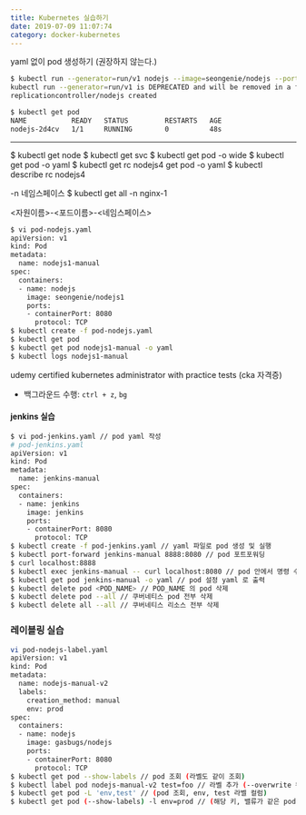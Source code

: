```yaml
---
title: Kubernetes 실습하기
date: 2019-07-09 11:07:74
category: docker-kubernetes
---
```


yaml 없이 pod 생성하기 (권장하지 않는다.)
```sh
$ kubectl run --generator=run/v1 nodejs --image=seongenie/nodejs --port 8080  
kubectl run --generator=run/v1 is DEPRECATED and will be removed in a future version. Use kubectl create instead.
replicationcontroller/nodejs created
```

```sh
$ kubectl get pod
NAME           READY   STATUS         RESTARTS   AGE
nodejs-2d4cv   1/1     RUNNING        0          48s
```
---
$ kubectl get node
$ kubectl get svc
$ kubectl get pod -o wide
$ kubectl get pod -o yaml
$ kubectl get rc nodejs4 get pod -o yaml
$ kubectl describe rc nodejs4

-n 네임스페이스
$ kubectl get all -n nginx-1

<자원이름>-<포드이름>-<네임스페이스>
```sh
$ vi pod-nodejs.yaml
apiVersion: v1
kind: Pod
metadata:
  name: nodejs1-manual
spec:
  containers:
  - name: nodejs
    image: seongenie/nodejs1
    ports:
    - containerPort: 8080
      protocol: TCP
$ kubectl create -f pod-nodejs.yaml
$ kubectl get pod
$ kubectl get pod nodejs1-manual -o yaml
$ kubectl logs nodejs1-manual
```
udemy certified kubernetes administrator with practice tests (cka 자격증)

- 백그라운드 수행: `ctrl + z`, `bg`

#### jenkins 실습
```sh
$ vi pod-jenkins.yaml // pod yaml 작성
# pod-jenkins.yaml
apiVersion: v1
kind: Pod
metadata:
  name: jenkins-manual
spec:
  containers:
  - name: jenkins
    image: jenkins
    ports:
    - containerPort: 8080
      protocol: TCP
$ kubectl create -f pod-jenkins.yaml // yaml 파일로 pod 생성 및 실행
$ kubectl port-forward jenkins-manual 8888:8080 // pod 포트포워딩
$ curl localhost:8888
$ kubectl exec jenkins-manual -- curl localhost:8080 // pod 안에서 명령 수행
$ kubectl get pod jenkins-manual -o yaml // pod 설정 yaml 로 출력
$ kubectl delete pod <POD_NAME> // POD_NAME 의 pod 삭제
$ kubectl delete pod --all // 쿠버네티스 pod 전부 삭제
$ kubectl delete all --all // 쿠버네티스 리소스 전부 삭제
```


### 레이블링 실습

```sh
vi pod-nodejs-label.yaml
apiVersion: v1
kind: Pod
metadata:
  name: nodejs-manual-v2
  labels:
    creation_method: manual
    env: prod
spec:
  containers:
  - name: nodejs
    image: gasbugs/nodejs
    ports:
    - containerPort: 8080
      protocol: TCP
$ kubectl get pod --show-labels // pod 조회 (라벨도 같이 조회)
$ kubectl label pod nodejs-manual-v2 test=foo // 라벨 추가 (--overwrite 뒤에 추가시 기존에 이미 있는 라벨 덮어쓰기 가능)
$ kubectl get pod -L 'env,test' // (pod 조회, env, test 라벨 컬럼)
$ kubectl get pod (--show-labels) -l env=prod // (해당 키, 밸류가 같은 pod 조회, 필터링)
```